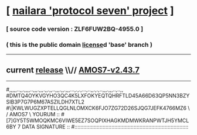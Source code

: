 
# [ [nailara 'protocol seven' project](http://nailara.network/) ]

### [ source code version : ZLF6FUW2BQ-4955.0 ]

### ( this is the public domain [license](../license)d 'base' branch )
---
## current [release](https://github.com/nailara-technologies/protocol-7/releases) \\\\// [AMOS7-v2.43.7](https://github.com/nailara-technologies/protocol-7/releases/tag/AMOS7-v2.43.7)
---

#,,,,,..,,.,,,,..,,,.,,,.,,.,,..,,,.,,.,,,...,.,.,...,..,,.,.,..,,,.,,,..,..,,
#DMTQ4OYKVGYHO3QC4K5LXFOKYEQTQHRFTLD45A66D63QP5NN3BZYSIB3P7G7P6M67ASZILDH7XTL2
#\\\|KWLWUGZXPTELLQGLNLOMXCK6FJO7ZG72D26SJQG7JEFK4766MZ6 \ / AMOS7 \ YOURUM ::
#\[7]GY5T5WMOQKMC6VIWE5EZ7SOQPIXHAGKMDMWKRANPWTJH5YMCL6BY 7  DATA SIGNATURE ::
#:::::::::::::::::::::::::::::::::::::::::::::::::::::::::::::::::::::::::::::
